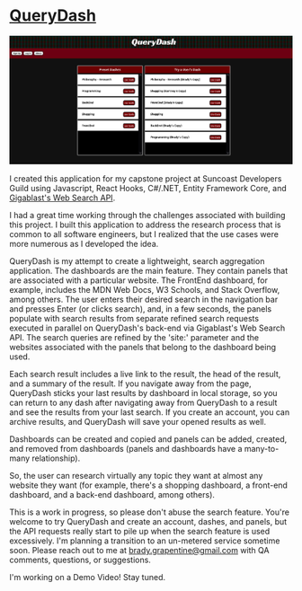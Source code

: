 # [QueryDash](https://querydash.herokuapp.com/)

![](./ClientApp/src/images/Capture.PNG)

I created this application for my capstone project at Suncoast Developers Guild using Javascript, React Hooks, C#/.NET, Entity Framework Core, and [Gigablast's Web Search API](http://www.gigablast.com/api.html).

I had a great time working through the challenges associated with building this project. I built this application to address the research process that is common to all software engineers, but I realized that the use cases were more numerous as I developed the idea.

QueryDash is my attempt to create a lightweight, search aggregation application. The dashboards are the main feature. They contain panels that are associated with a particular website. The FrontEnd dashboard, for example, includes the MDN Web Docs, W3 Schools, and Stack Overflow, among others. The user enters their desired search in the navigation bar and presses Enter (or clicks search), and, in a few seconds, the panels populate with search results from separate refined search requests executed in parallel on QueryDash's back-end via Gigablast's Web Search API. The search queries are refined by the 'site:' parameter and the websites associated with the panels that belong to the dashboard being used.

Each search result includes a live link to the result, the head of the result, and a summary of the result. If you navigate away from the page, QueryDash sticks your last results by dashboard in local storage, so you can return to any dash after navigating away from QueryDash to a result and see the results from your last search. If you create an account, you can archive results, and QueryDash will save your opened results as well.

Dashboards can be created and copied and panels can be added, created, and removed from dashboards (panels and dashboards have a many-to-many relationship).

So, the user can research virtually any topic they want at almost any website they want (for example, there's a shopping dashboard, a front-end dashboard, and a back-end dashboard, among others).

This is a work in progress, so please don't abuse the search feature. You're welcome to try QueryDash and create an account, dashes, and panels, but the API requests really start to pile up when the search feature is used excessively. I'm planning a transition to an un-metered service sometime soon. Please reach out to me at brady.grapentine@gmail.com with QA comments, questions, or suggestions.

I'm working on a Demo Video! Stay tuned.
